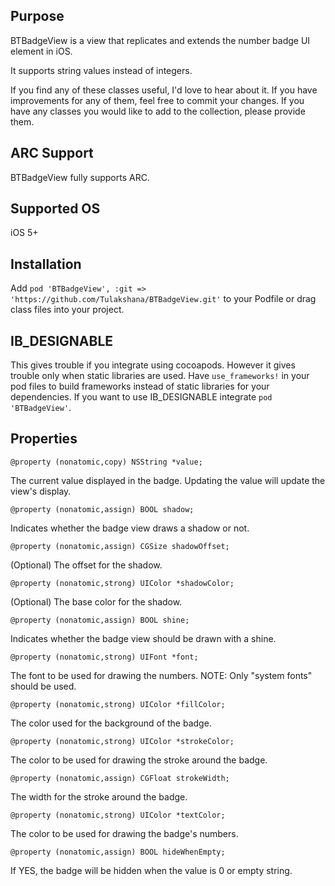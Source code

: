 ## Purpose
BTBadgeView is a view that replicates and extends the number badge UI element in iOS.

It supports string values instead of integers.

If you find any of these classes useful, I'd love to hear about it. If you have improvements for any of them, feel free to commit your changes. If you have any classes you would like to add to the collection, please provide them.


## ARC Support
BTBadgeView fully supports ARC.


## Supported OS
iOS 5+


## Installation
Add `pod 'BTBadgeView', :git => 'https://github.com/Tulakshana/BTBadgeView.git'` to your Podfile or drag class files into your project.

## IB_DESIGNABLE
This gives trouble if you integrate using cocoapods. However it gives trouble only when static libraries are used. Have `use_frameworks!` in your pod files to build frameworks instead of static libraries for your dependencies. If you want to use IB_DESIGNABLE integrate `pod 'BTBadgeView'`.

## Properties
	@property (nonatomic,copy) NSString *value;

The current value displayed in the badge. Updating the value will update the view's display.

	@property (nonatomic,assign) BOOL shadow;

Indicates whether the badge view draws a shadow or not.

	@property (nonatomic,assign) CGSize shadowOffset;

(Optional) The offset for the shadow.

	@property (nonatomic,strong) UIColor *shadowColor;

(Optional) The base color for the shadow.

	@property (nonatomic,assign) BOOL shine;

Indicates whether the badge view should be drawn with a shine.

	@property (nonatomic,strong) UIFont *font;

The font to be used for drawing the numbers. NOTE: Only "system fonts" should be used.

	@property (nonatomic,strong) UIColor *fillColor;

The color used for the background of the badge.

	@property (nonatomic,strong) UIColor *strokeColor;

The color to be used for drawing the stroke around the badge.

	@property (nonatomic,assign) CGFloat strokeWidth;

The width for the stroke around the badge.

	@property (nonatomic,strong) UIColor *textColor;

The color to be used for drawing the badge's numbers.

	@property (nonatomic,assign) BOOL hideWhenEmpty;

If YES, the badge will be hidden when the value is 0 or empty string.
